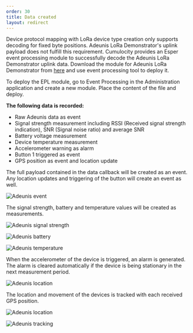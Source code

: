 ```yaml
---
order: 30
title: Data created
layout: redirect
---
```


Device protocol mapping with LoRa device type creation only supports decoding for fixed byte positions. Adeunis LoRa Demonstrator's uplink payload does not fulfill this requirement. Cumulocity provides an Esper event processing module to successfully decode the Adeunis LoRa Demonstrator uplink data. Download the module for Adeunis LoRa Demonstrator from [here](http://resources.cumulocity.com/examples/lora/adeunis-demonstrator-payload-decoder.epl) and use event processing tool to deploy it.

To deploy the EPL module, go to Event Processing in the Administration application and create a new module.
Place the content of the file and deploy.

**The following data is recorded:**

* Raw Adeunis data as event
* Signal strength measurement including RSSI (Received signal strength indication), SNR (Signal noise ratio) and average SNR
* Battery voltage measurement
* Device temperature measurement
* Accelerometer warning  as alarm
* Button 1 triggered as event
* GPS position as event and location update

The full payload contained in the data callback will be created as an event. Any location updates and triggering of the button will create an event as well. 

![Adeunis event](/guides/images/devices/adeunis/adeunis_event.png)

The signal strength, battery and temperature values will be created as measurements.

![Adeunis signal strength](/guides/images/devices/adeunis/adeunis_signalstrength.png)

![Adeunis battery](/guides/images/devices/adeunis/adeunis_battery.png)

![Adeunis temperature](/guides/images/devices/adeunis/adeunis_temperature.png)

When the accelerometer of the device is triggered, an alarm is generated. The alarm is cleared automatically if the device is being stationary in the next measurement period.

![Adeunis location](/guides/images/devices/adeunis/adeunis_alarm.png)

The location and movement of the devices is tracked with each received GPS position.

![Adeunis location](/guides/images/devices/adeunis/adeunis_location.png)

![Adeunis tracking](/guides/images/devices/adeunis/adeunis_tracking.png)
